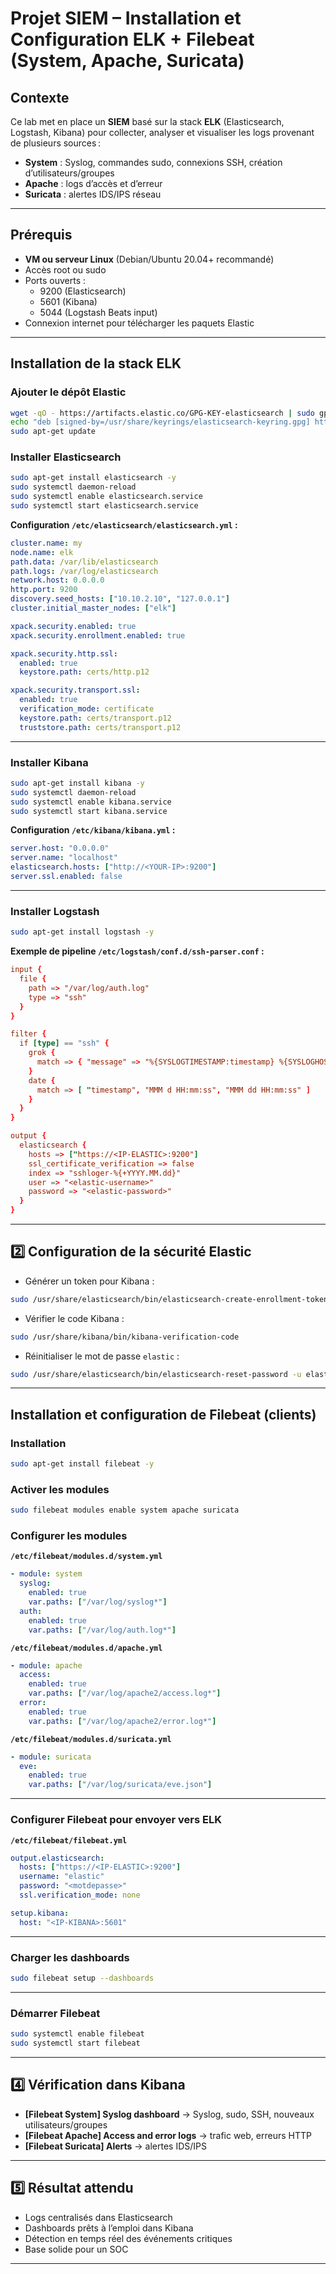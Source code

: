 # Projet SIEM – Installation et Configuration ELK + Filebeat (System, Apache, Suricata)

## Contexte

Ce lab met en place un **SIEM** basé sur la stack **ELK** (Elasticsearch, Logstash, Kibana) pour collecter, analyser et visualiser les logs provenant de plusieurs sources :

- **System** : Syslog, commandes sudo, connexions SSH, création d’utilisateurs/groupes
- **Apache** : logs d’accès et d’erreur
- **Suricata** : alertes IDS/IPS réseau

---

## Prérequis

- **VM ou serveur Linux** (Debian/Ubuntu 20.04+ recommandé)
- Accès root ou sudo
- Ports ouverts :
  - 9200 (Elasticsearch)
  - 5601 (Kibana)
  - 5044 (Logstash Beats input)
- Connexion internet pour télécharger les paquets Elastic

---

## Installation de la stack ELK

### Ajouter le dépôt Elastic
```bash
wget -qO - https://artifacts.elastic.co/GPG-KEY-elasticsearch | sudo gpg --dearmor -o /usr/share/keyrings/elasticsearch-keyring.gpg
echo "deb [signed-by=/usr/share/keyrings/elasticsearch-keyring.gpg] https://artifacts.elastic.co/packages/8.x/apt stable main" | sudo tee /etc/apt/sources.list.d/elastic-8.x.list
sudo apt-get update
```

### Installer Elasticsearch
```bash
sudo apt-get install elasticsearch -y
sudo systemctl daemon-reload
sudo systemctl enable elasticsearch.service
sudo systemctl start elasticsearch.service
```

**Configuration `/etc/elasticsearch/elasticsearch.yml` :**
```yaml
cluster.name: my
node.name: elk
path.data: /var/lib/elasticsearch
path.logs: /var/log/elasticsearch
network.host: 0.0.0.0
http.port: 9200
discovery.seed_hosts: ["10.10.2.10", "127.0.0.1"]  
cluster.initial_master_nodes: ["elk"]

xpack.security.enabled: true
xpack.security.enrollment.enabled: true

xpack.security.http.ssl:
  enabled: true
  keystore.path: certs/http.p12

xpack.security.transport.ssl:
  enabled: true
  verification_mode: certificate
  keystore.path: certs/transport.p12
  truststore.path: certs/transport.p12
```

---

### Installer Kibana
```bash
sudo apt-get install kibana -y
sudo systemctl daemon-reload
sudo systemctl enable kibana.service
sudo systemctl start kibana.service
```

**Configuration `/etc/kibana/kibana.yml` :**
```yaml
server.host: "0.0.0.0"
server.name: "localhost"
elasticsearch.hosts: ["http://<YOUR-IP>:9200"]
server.ssl.enabled: false
```

---

### Installer Logstash
```bash
sudo apt-get install logstash -y
```

**Exemple de pipeline `/etc/logstash/conf.d/ssh-parser.conf` :**
```conf
input {
  file {
    path => "/var/log/auth.log"
    type => "ssh"
  }
}

filter {
  if [type] == "ssh" {
    grok {
      match => { "message" => "%{SYSLOGTIMESTAMP:timestamp} %{SYSLOGHOST:hostname} sshd(?:\[%{POSINT:pid}\])?: %{DATA:auth_message}" }
    }
    date {
      match => [ "timestamp", "MMM d HH:mm:ss", "MMM dd HH:mm:ss" ]
    }
  }
}

output {
  elasticsearch {
    hosts => ["https://<IP-ELASTIC>:9200"]
    ssl_certificate_verification => false
    index => "sshloger-%{+YYYY.MM.dd}"
    user => "<elastic-username>"
    password => "<elastic-password>"
  }
}
```

---

## 2️⃣ Configuration de la sécurité Elastic

- Générer un token pour Kibana :
```bash
sudo /usr/share/elasticsearch/bin/elasticsearch-create-enrollment-token -s kibana
```

- Vérifier le code Kibana :
```bash
sudo /usr/share/kibana/bin/kibana-verification-code
```

- Réinitialiser le mot de passe `elastic` :
```bash
sudo /usr/share/elasticsearch/bin/elasticsearch-reset-password -u elastic -a
```

---

##  Installation et configuration de Filebeat (clients)

### Installation
```bash
sudo apt-get install filebeat -y
```

### Activer les modules
```bash
sudo filebeat modules enable system apache suricata
```

### Configurer les modules

**`/etc/filebeat/modules.d/system.yml`**
```yaml
- module: system
  syslog:
    enabled: true
    var.paths: ["/var/log/syslog*"]
  auth:
    enabled: true
    var.paths: ["/var/log/auth.log*"]
```

**`/etc/filebeat/modules.d/apache.yml`**
```yaml
- module: apache
  access:
    enabled: true
    var.paths: ["/var/log/apache2/access.log*"]
  error:
    enabled: true
    var.paths: ["/var/log/apache2/error.log*"]
```

**`/etc/filebeat/modules.d/suricata.yml`**
```yaml
- module: suricata
  eve:
    enabled: true
    var.paths: ["/var/log/suricata/eve.json"]
```

---

### Configurer Filebeat pour envoyer vers ELK

**`/etc/filebeat/filebeat.yml`**
```yaml
output.elasticsearch:
  hosts: ["https://<IP-ELASTIC>:9200"]
  username: "elastic"
  password: "<motdepasse>"
  ssl.verification_mode: none

setup.kibana:
  host: "<IP-KIBANA>:5601"
```

---

### Charger les dashboards
```bash
sudo filebeat setup --dashboards
```

---

### Démarrer Filebeat
```bash
sudo systemctl enable filebeat
sudo systemctl start filebeat
```

---

## 4️⃣ Vérification dans Kibana

- **[Filebeat System] Syslog dashboard** → Syslog, sudo, SSH, nouveaux utilisateurs/groupes
- **[Filebeat Apache] Access and error logs** → trafic web, erreurs HTTP
- **[Filebeat Suricata] Alerts** → alertes IDS/IPS

---

## 5️⃣ Résultat attendu

- Logs centralisés dans Elasticsearch
- Dashboards prêts à l’emploi dans Kibana
- Détection en temps réel des événements critiques
- Base solide pour un SOC

---
